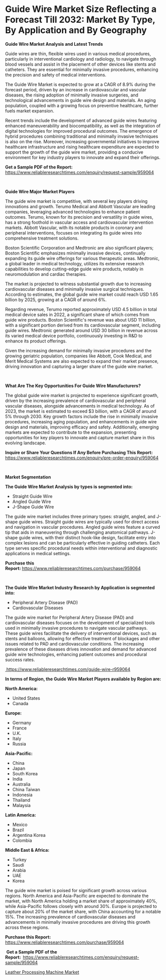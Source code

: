 <p><h1>Guide Wire Market Size Reflecting a Forecast Till 2032: Market By Type, By Application and By Geography</h1></p><p><strong>Guide Wire Market Analysis and Latest Trends</strong></p>
<p><p>Guide wires are thin, flexible wires used in various medical procedures, particularly in interventional cardiology and radiology, to navigate through blood vessels and assist in the placement of other devices like stents and catheters. They are essential for minimally invasive procedures, enhancing the precision and safety of medical interventions.</p><p>The Guide Wire Market is expected to grow at a CAGR of 8.9% during the forecast period, driven by an increase in cardiovascular and vascular diseases, the rising adoption of minimally invasive surgeries, and technological advancements in guide wire design and materials. An aging population, coupled with a growing focus on preventive healthcare, further fuels market expansion. </p><p>Recent trends include the development of advanced guide wires featuring enhanced maneuverability and biocompatibility, as well as the integration of digital technologies for improved procedural outcomes. The emergence of hybrid procedures combining traditional and minimally invasive techniques is also on the rise. Moreover, increasing governmental initiatives to improve healthcare infrastructure and rising healthcare expenditure are expected to support the growth of the guide wire market, providing a conducive environment for key industry players to innovate and expand their offerings.</p></p>
<p><strong>Get a Sample PDF of the Report:&nbsp;</strong> <a href="https://www.reliableresearchtimes.com/enquiry/request-sample/959064?utm_campaign=3047&utm_medium=2&utm_source=Github&utm_content=ia&utm_term=06032025&utm_id=guide-wire">https://www.reliableresearchtimes.com/enquiry/request-sample/959064</a></p>
<p>&nbsp;</p>
<p><strong>Guide Wire Major Market Players</strong></p>
<p><p>The guide wire market is competitive, with several key players driving innovations and growth. Terumo Medical and Abbott Vascular are leading companies, leveraging advanced technologies to enhance patient outcomes. Terumo, known for its precision and versatility in guide wires, has a strong foothold in vascular access and cardiovascular intervention markets. Abbott Vascular, with its notable products in coronary and peripheral interventions, focuses on integrating its guide wires into comprehensive treatment solutions.</p><p>Boston Scientific Corporation and Medtronic are also significant players; Boston Scientific emphasizes minimally invasive devices, continually expanding its guide wire offerings for various therapeutic areas. Medtronic, a global leader in medical technology, utilizes its extensive research capabilities to develop cutting-edge guide wire products, notably in neuromodulation and cardiac therapies.</p><p>The market is projected to witness substantial growth due to increasing cardiovascular diseases and minimally invasive surgical techniques. According to estimates, the global guide wire market could reach USD 1.65 billion by 2025, growing at a CAGR of around 6%.</p><p>Regarding revenue, Terumo reported approximately USD 4.5 billion in total medical device sales in 2022, a significant share of which comes from guide wire products. Boston Scientific's revenue was about USD 11 billion, with a significant portion derived from its cardiovascular segment, including guide wires. Medtronic generated around USD 30 billion in revenue across its varied medical device portfolio, continuously investing in R&D to enhance its product offerings.</p><p>Given the increasing demand for minimally invasive procedures and the growing geriatric population, companies like Abbott, Cook Medical, and Merit Medical Systems are also expected to expand their market presence, driving innovation and capturing a larger share of the guide wire market.</p></p>
<p>&nbsp;</p>
<p><strong>What Are The Key Opportunities For Guide Wire Manufacturers?</strong></p>
<p><p>The global guide wire market is projected to experience significant growth, driven by the increasing prevalence of cardiovascular and peripheral vascular diseases, alongside advancements in medical technology. As of 2023, the market is estimated to exceed $3 billion, with a CAGR of around 5% through 2030. Key growth factors include the rise in minimally invasive procedures, increasing aging population, and enhancements in guide wire design and materials, improving efficacy and safety. Additionally, emerging markets are expected to contribute to the expansion, presenting opportunities for key players to innovate and capture market share in this evolving landscape.</p></p>
<p><strong>Inquire or Share Your Questions If Any Before Purchasing This Report:</strong> <a href="https://www.reliableresearchtimes.com/enquiry/pre-order-enquiry/959064?utm_campaign=3047&utm_medium=2&utm_source=Github&utm_content=ia&utm_term=06032025&utm_id=guide-wire">https://www.reliableresearchtimes.com/enquiry/pre-order-enquiry/959064</a></p>
<p>&nbsp;</p>
<p><strong>Market Segmentation</strong></p>
<p><strong>The Guide Wire Market Analysis by types is segmented into:</strong></p>
<p><ul><li>Straight Guide Wire</li><li>Angled Guide Wire</li><li>J-Shape Guide Wire</li></ul></p>
<p><p>The guide wire market includes three primary types: straight, angled, and J-shape guide wires. Straight guide wires are typically used for direct access and navigation in vascular procedures. Angled guide wires feature a curved tip that aids in maneuvering through challenging anatomical pathways. J-shape guide wires, with their distinct hook-like design, facilitate entry into complex lesions and can be particularly effective in guiding catheters. Each type serves specific procedural needs within interventional and diagnostic applications in medical settings.</p></p>
<p><strong>Purchase this Report:&nbsp;</strong><a href="https://www.reliableresearchtimes.com/purchase/959064?utm_campaign=3047&utm_medium=2&utm_source=Github&utm_content=ia&utm_term=06032025&utm_id=guide-wire">https://www.reliableresearchtimes.com/purchase/959064</a></p>
<p>&nbsp;</p>
<p><strong>The Guide Wire Market Industry Research by Application is segmented into:</strong></p>
<p><ul><li>Peripheral Artery Disease (PAD)</li><li>Cardiovascular Diseases</li></ul></p>
<p><p>The guide wire market for Peripheral Artery Disease (PAD) and cardiovascular diseases focuses on the development of specialized tools used in minimally invasive procedures to navigate vascular pathways. These guide wires facilitate the delivery of interventional devices, such as stents and balloons, allowing for effective treatment of blockages and other issues related to PAD and cardiovascular conditions. The increasing prevalence of these diseases drives innovation and demand for advanced guide wire technologies, enhancing patient outcomes and procedural success rates.</p></p>
<p><a href="https://www.reliableresearchtimes.com/guide-wire-r959064?utm_campaign=3047&utm_medium=2&utm_source=Github&utm_content=ia&utm_term=06032025&utm_id=guide-wire">&nbsp;https://www.reliableresearchtimes.com/guide-wire-r959064</a></p>
<p><strong>In terms of Region, the Guide Wire Market Players available by Region are:</strong></p>
<p>
    <p> <strong> North America: </strong>
        <ul>
            <li>United States</li>
            <li>Canada</li>
        </ul>
        </p> 
    <p> <strong> Europe: </strong>
        <ul>
            <li>Germany</li>
            <li>France</li>
            <li>U.K.</li>
            <li>Italy</li>
            <li>Russia</li>
        </ul>
        </p> 
    <p> <strong> Asia-Pacific: </strong>
        <ul>
            <li>China</li>
            <li>Japan</li>
            <li>South Korea</li>
            <li>India</li>
            <li>Australia</li>
            <li>China Taiwan</li>
            <li>Indonesia</li>
            <li>Thailand</li>
            <li>Malaysia</li>
        </ul>
        </p> 
    <p> <strong> Latin America: </strong>
        <ul>
            <li>Mexico</li>
            <li>Brazil</li>
            <li>Argentina Korea</li>
            <li>Colombia</li>
        </ul>
        </p> 
    <p> <strong> Middle East & Africa: </strong>
        <ul>
            <li>Turkey</li>
            <li>Saudi</li>
            <li>Arabia</li>
            <li>UAE</li>
            <li>Korea</li>
        </ul>
    </p>
    </p>
<p><p>The guide wire market is poised for significant growth across various regions. North America and Asia-Pacific are expected to dominate the market, with North America holding a market share of approximately 40%, while Asia-Pacific follows closely with around 30%. Europe is projected to capture about 20% of the market share, with China accounting for a notable 15%. The increasing prevalence of cardiovascular diseases and advancements in minimally invasive procedures are driving this growth across these regions.</p></p>
<p><strong>Purchase this Report: </strong><a href="https://www.reliableresearchtimes.com/purchase/959064?utm_campaign=3047&utm_medium=2&utm_source=Github&utm_content=ia&utm_term=06032025&utm_id=guide-wire">https://www.reliableresearchtimes.com/purchase/959064</a></p>
<p>&nbsp;<strong>Get a Sample PDF of the Report:&nbsp;&nbsp;</strong><a href="https://www.reliableresearchtimes.com/enquiry/request-sample/959064?utm_campaign=3047&utm_medium=2&utm_source=Github&utm_content=ia&utm_term=06032025&utm_id=guide-wire">https://www.reliableresearchtimes.com/enquiry/request-sample/959064</a></p>
<p><strong></strong></p>
<p><p><a href="https://github.com/aidelndasse/Market-Research-Report-List-1/blob/main/leather-processing-machine-market.md?utm_campaign=3047&utm_medium=2&utm_source=Github&utm_content=ia&utm_term=06032025&utm_id=guide-wire">Leather Processing Machine Market</a></p></p>